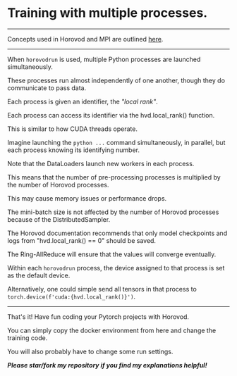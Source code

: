 # Training with multiple processes.

---
Concepts used in Horovod and MPI are outlined [here](https://horovod.readthedocs.io/en/latest/concepts_include.html).

---

When `horovodrun` is used, multiple Python processes are launched simultaneously.

These processes run almost independently of one another, though they do communicate to pass data.

Each process is given an identifier, the *"local rank"*.

Each process can access its identifier via the hvd.local_rank() function.

This is similar to how CUDA threads operate.

Imagine launching the `python ...` command simultaneously, in parallel, 
but each process knowing its identifying number.

Note that the DataLoaders launch new workers in each process.

This means that the number of pre-processing processes 
is multiplied by the number of Horovod processes.

This may cause memory issues or performance drops.

The mini-batch size is not affected by the number of Horovod processes because of the DistributedSampler.

The Horovod documentation recommends that only model checkpoints and logs from 
"hvd.local_rank() == 0" should be saved.

The Ring-AllReduce will ensure that the values will converge eventually.

Within each `horovodrun` process, the device assigned to that process is set as the default device.

Alternatively, one could simple send all tensors in that process to `torch.device(f'cuda:{hvd.local_rank()}')`.

---
That's it! Have fun coding your Pytorch projects with Horovod.

You can simply copy the docker environment from here and change the training code.

You will also probably have to change some run settings.

__*Please star/fork my repository if you find my explanations helpful!*__ 